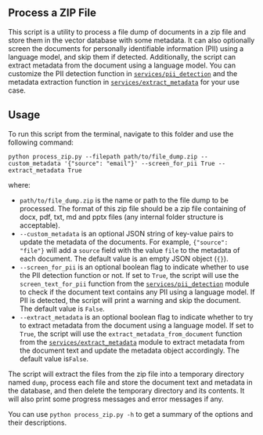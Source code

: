 ## Process a ZIP File

This script is a utility to process a file dump of documents in a zip file and store them in the vector database with some metadata. It can also optionally screen the documents for personally identifiable information (PII) using a language model, and skip them if detected. Additionally, the script can extract metadata from the document using a language model. You can customize the PII detection function in [`services/pii_detection`](../../services/pii_detection.py) and the metadata extraction function in [`services/extract_metadata`](../../services/extract_metadata.py) for your use case.

## Usage

To run this script from the terminal, navigate to this folder and use the following command:

```
python process_zip.py --filepath path/to/file_dump.zip --custom_metadata '{"source": "email"}' --screen_for_pii True --extract_metadata True
```

where:

- `path/to/file_dump.zip` is the name or path to the file dump to be processed. The format of this zip file should be a zip file containing of docx, pdf, txt, md and pptx files (any internal folder structure is acceptable).
- `--custom_metadata` is an optional JSON string of key-value pairs to update the metadata of the documents. For example, `{"source": "file"}` will add a `source` field with the value `file` to the metadata of each document. The default value is an empty JSON object (`{}`).
- `--screen_for_pii` is an optional boolean flag to indicate whether to use the PII detection function or not. If set to `True`, the script will use the `screen_text_for_pii` function from the [`services/pii_detection`](../../services/pii_detection.py) module to check if the document text contains any PII using a language model. If PII is detected, the script will print a warning and skip the document. The default value is `False`.
- `--extract_metadata` is an optional boolean flag to indicate whether to try to extract metadata from the document using a language model. If set to `True`, the script will use the `extract_metadata_from_document` function from the [`services/extract_metadata`](../../services/extract_metadata.py) module to extract metadata from the document text and update the metadata object accordingly. The default value is`False`.

The script will extract the files from the zip file into a temporary directory named `dump`, process each file and store the document text and metadata in the database, and then delete the temporary directory and its contents. It will also print some progress messages and error messages if any.

You can use `python process_zip.py -h` to get a summary of the options and their descriptions.
